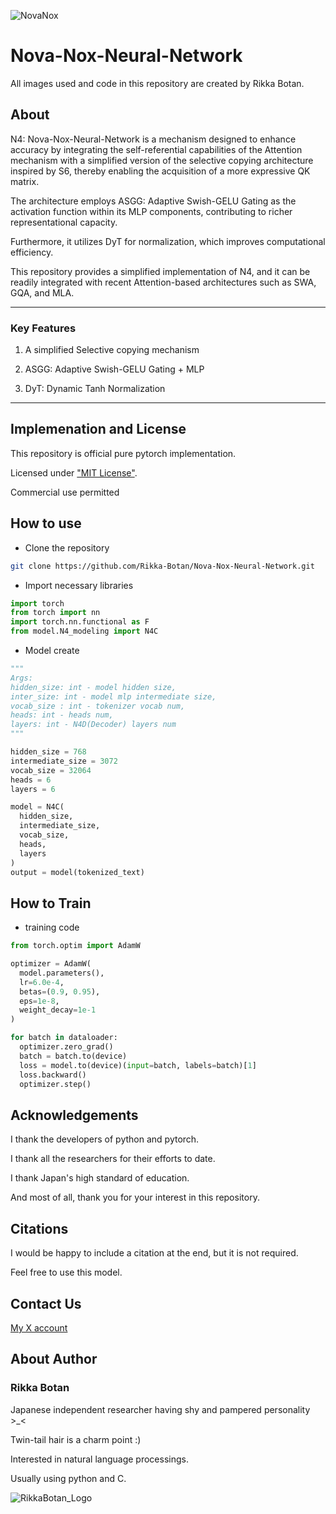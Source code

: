 
![NovaNox](https://github.com/user-attachments/assets/f4b26c51-1bdc-4d00-81a9-5db299563b50)

# Nova-Nox-Neural-Network

All images used and code in this repository are created by Rikka Botan.

## About

N4: Nova-Nox-Neural-Network is a mechanism designed to enhance accuracy by integrating the self-referential capabilities of the Attention mechanism with a simplified version of the selective copying architecture inspired by S6, thereby enabling the acquisition of a more expressive QK matrix. 

The architecture employs ASGG: Adaptive Swish-GELU Gating as the activation function within its MLP components, contributing to richer representational capacity. 

Furthermore, it utilizes DyT for normalization, which improves computational efficiency. 

This repository provides a simplified implementation of N4, and it can be readily integrated with recent Attention-based architectures such as SWA, GQA, and MLA.

***

### Key Features

1. A simplified Selective copying mechanism

2. ASGG: Adaptive Swish-GELU Gating + MLP

3. DyT: Dynamic Tanh Normalization

***

## Implemenation and License

This repository is official pure pytorch implementation.

Licensed under ["MIT License"](https://mit-license.org/).

Commercial use permitted

## How to use

- Clone the repository

```bash
git clone https://github.com/Rikka-Botan/Nova-Nox-Neural-Network.git
```


- Import necessary libraries

```python
import torch
from torch import nn
import torch.nn.functional as F
from model.N4_modeling import N4C
```


- Model create

```python
"""
Args:
hidden_size: int - model hidden size,
inter_size: int - model mlp intermediate size,
vocab_size : int - tokenizer vocab num,
heads: int - heads num,
layers: int - N4D(Decoder) layers num
"""

hidden_size = 768
intermediate_size = 3072
vocab_size = 32064
heads = 6
layers = 6

model = N4C(
  hidden_size,
  intermediate_size,
  vocab_size,
  heads,
  layers
)
output = model(tokenized_text)
```


## How to Train

- training code

```python
from torch.optim import AdamW

optimizer = AdamW(
  model.parameters(),
  lr=6.0e-4,
  betas=(0.9, 0.95),
  eps=1e-8,
  weight_decay=1e-1
)

for batch in dataloader:
  optimizer.zero_grad()
  batch = batch.to(device)
  loss = model.to(device)(input=batch, labels=batch)[1]
  loss.backward()
  optimizer.step()
```



## Acknowledgements

I thank the developers of python and pytorch.

I thank all the researchers for their efforts to date.

I thank Japan's high standard of education.

And most of all, thank you for your interest in this repository.

## Citations

I would be happy to include a citation at the end, but it is not required.

Feel free to use this model.


## Contact Us

[My X account](https://x.com/peony__snow)


## About Author

### Rikka Botan

Japanese independent researcher having shy and pampered personality >_<

Twin-tail hair is a charm point :)

Interested in natural language processings. 

Usually using python and C.

![RikkaBotan_Logo](https://github.com/user-attachments/assets/92913f91-9136-4d44-8b4d-8a2120118a05)
